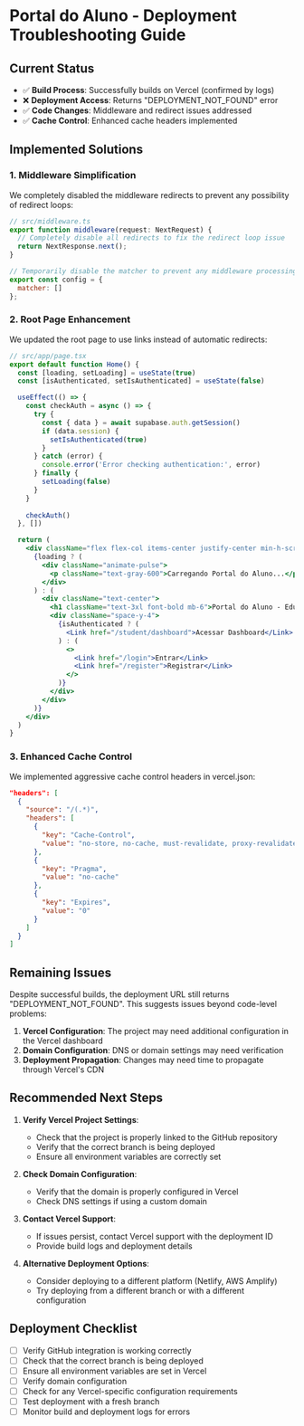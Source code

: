# Portal do Aluno - Deployment Troubleshooting Guide

## Current Status

- ✅ **Build Process**: Successfully builds on Vercel (confirmed by logs)
- ❌ **Deployment Access**: Returns "DEPLOYMENT_NOT_FOUND" error
- ✅ **Code Changes**: Middleware and redirect issues addressed
- ✅ **Cache Control**: Enhanced cache headers implemented

## Implemented Solutions

### 1. Middleware Simplification
We completely disabled the middleware redirects to prevent any possibility of redirect loops:

```javascript
// src/middleware.ts
export function middleware(request: NextRequest) {
  // Completely disable all redirects to fix the redirect loop issue
  return NextResponse.next();
}

// Temporarily disable the matcher to prevent any middleware processing
export const config = {
  matcher: []
};
```

### 2. Root Page Enhancement
We updated the root page to use links instead of automatic redirects:

```jsx
// src/app/page.tsx
export default function Home() {
  const [loading, setLoading] = useState(true)
  const [isAuthenticated, setIsAuthenticated] = useState(false)

  useEffect(() => {
    const checkAuth = async () => {
      try {
        const { data } = await supabase.auth.getSession()
        if (data.session) {
          setIsAuthenticated(true)
        }
      } catch (error) {
        console.error('Error checking authentication:', error)
      } finally {
        setLoading(false)
      }
    }
    
    checkAuth()
  }, [])

  return (
    <div className="flex flex-col items-center justify-center min-h-screen p-4">
      {loading ? (
        <div className="animate-pulse">
          <p className="text-gray-600">Carregando Portal do Aluno...</p>
        </div>
      ) : (
        <div className="text-center">
          <h1 className="text-3xl font-bold mb-6">Portal do Aluno - Edunéxia</h1>
          <div className="space-y-4">
            {isAuthenticated ? (
              <Link href="/student/dashboard">Acessar Dashboard</Link>
            ) : (
              <>
                <Link href="/login">Entrar</Link>
                <Link href="/register">Registrar</Link>
              </>
            )}
          </div>
        </div>
      )}
    </div>
  )
}
```

### 3. Enhanced Cache Control
We implemented aggressive cache control headers in vercel.json:

```json
"headers": [
  {
    "source": "/(.*)",
    "headers": [
      {
        "key": "Cache-Control",
        "value": "no-store, no-cache, must-revalidate, proxy-revalidate"
      },
      {
        "key": "Pragma",
        "value": "no-cache"
      },
      {
        "key": "Expires",
        "value": "0"
      }
    ]
  }
]
```

## Remaining Issues

Despite successful builds, the deployment URL still returns "DEPLOYMENT_NOT_FOUND". This suggests issues beyond code-level problems:

1. **Vercel Configuration**: The project may need additional configuration in the Vercel dashboard
2. **Domain Configuration**: DNS or domain settings may need verification
3. **Deployment Propagation**: Changes may need time to propagate through Vercel's CDN

## Recommended Next Steps

1. **Verify Vercel Project Settings**:
   - Check that the project is properly linked to the GitHub repository
   - Verify that the correct branch is being deployed
   - Ensure all environment variables are correctly set

2. **Check Domain Configuration**:
   - Verify that the domain is properly configured in Vercel
   - Check DNS settings if using a custom domain

3. **Contact Vercel Support**:
   - If issues persist, contact Vercel support with the deployment ID
   - Provide build logs and deployment details

4. **Alternative Deployment Options**:
   - Consider deploying to a different platform (Netlify, AWS Amplify)
   - Try deploying from a different branch or with a different configuration

## Deployment Checklist

- [ ] Verify GitHub integration is working correctly
- [ ] Check that the correct branch is being deployed
- [ ] Ensure all environment variables are set in Vercel
- [ ] Verify domain configuration
- [ ] Check for any Vercel-specific configuration requirements
- [ ] Test deployment with a fresh branch
- [ ] Monitor build and deployment logs for errors
